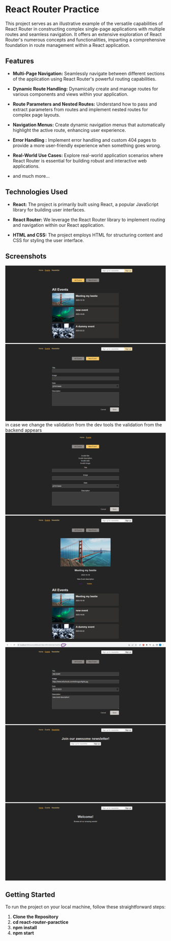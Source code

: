 # React Router Practice

This project serves as an illustrative example of the versatile capabilities of React Router in constructing complex single-page applications with multiple routes and seamless
navigation. It offers an extensive exploration of React Router's numerous concepts and functionalities, imparting a comprehensive foundation in route management within a React 
application.

## Features

- **Multi-Page Navigation:** Seamlessly navigate between different sections of the application using React Router's powerful routing capabilities.

- **Dynamic Route Handling:** Dynamically create and manage routes for various components and views within your application.

- **Route Parameters and Nested Routes:** Understand how to pass and extract parameters from routes and implement nested routes for complex page layouts.

- **Navigation Menus:** Create dynamic navigation menus that automatically highlight the active route, enhancing user experience.

- **Error Handling :** Implement error handling and custom 404 pages to provide a more user-friendly experience when something goes wrong.

- **Real-World Use Cases:** Explore real-world application scenarios where React Router is essential for building robust and interactive web applications.

- and much more...

## Technologies Used

- **React:** The project is primarily built using React, a popular JavaScript library for building user interfaces.

- **React Router:** We leverage the React Router library to implement routing and navigation within our React application.

- **HTML and CSS:** The project employs HTML for structuring content and CSS for styling the user interface.


## Screenshots

![Description of the screenshot](./img/seven.png)
![Description of the screenshot](./img/eight.png)
in case we change the validation from the dev tools the validation from the backend appears
![Description of the screenshot](./img/two.png)
![Description of the screenshot](./img/three.png)
![Description of the screenshot](./img/four.png)
![Description of the screenshot](./img/five.png)
![Description of the screenshot](./img/onex.png)


## Getting Started

To run the project on your local machine, follow these straightforward steps:

1. **Clone the Repository**
1. **cd react-router-paractice**
1. **npm install**
1. **npm start**


